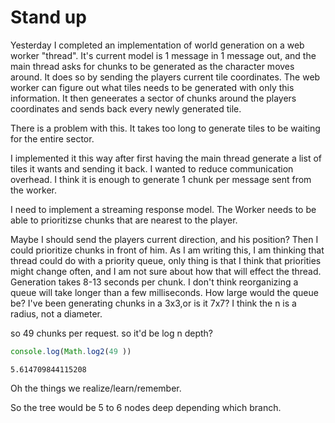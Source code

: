 # Stand up

Yesterday I completed an implementation of world generation on a web worker "thread". It's current model is 1 message in 1 message out, and the main thread asks for chunks to be generated as the character moves around. It does so by sending the players current tile coordinates. The web worker can figure out what tiles needs to be generated with only this information. It then geneerates a sector of chunks around the players coordinates and sends back every newly generated tile.

There is a problem with this. It takes too long to generate tiles to be waiting for the entire sector.

I implemented it this way after first having the main thread generate a list of tiles it wants and sending it back. I wanted to reduce communication overhead. I think it is enough to generate 1 chunk per message sent from the worker.

I need to implement a streaming response model. The Worker needs to be able to prioritizse chunks that are nearest to the player. 

Maybe I should send the players current direction, and his position? Then I could prioritize chunks in front of him. As I am writing this, I am thinking that thread could do with a priority queue, only thing is that I think that priorities might change often, and I am not sure about how that will effect the thread. 
Generation takes 8-13 seconds per chunk. I don't think reorganizing a queue will take longer than a few milliseconds. How large would the queue be?  I've been generating chunks in a 3x3,or is it 7x7? I think the n is a radius, not a diameter.

so 49 chunks per request. so it'd be log n depth?


```js
console.log(Math.log2(49 ))
```
```output
5.614709844115208
```

Oh the things we realize/learn/remember.

So the tree would be 5 to 6 nodes deep depending which branch.